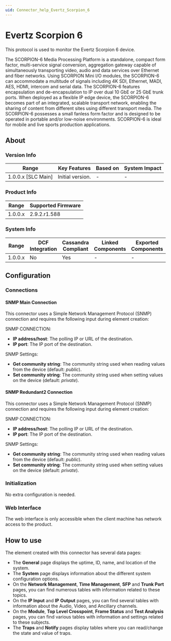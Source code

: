 ```yaml
---
uid: Connector_help_Evertz_Scorpion_6
---
```


# Evertz Scorpion 6

This protocol is used to monitor the Evertz Scorpion 6 device.

The SCORPION-6 Media Processing Platform is a standalone, compact form factor, multi-service signal conversion, aggregation gateway capable of simultaneously transporting video, audio and data services over Ethernet and fiber networks. Using SCORPION Mini I/O modules, the SCORPION-6 can accommodate a multitude of signals including 4K SDI, Ethernet, MADI, AES, HDMI, intercom and serial data. The SCORPION-6 features encapsulation and de-encapsulation to IP over dual 10 GbE or 25 GbE trunk ports. When deployed as a flexible IP edge device, the SCORPION-6 becomes part of an integrated, scalable transport network, enabling the sharing of content from different sites using different transport media. The SCORPION-6 possesses a small fanless form factor and is designed to be operated in portable and/or low-noise environments. SCORPION-6 is ideal for mobile and live sports production applications.

## About

### Version Info

| Range                | Key Features     | Based on     | System Impact     |
|----------------------|------------------|--------------|-------------------|
| 1.0.0.x [SLC Main]   | Initial version. | -            | -                 |

### Product Info

| Range     | Supported Firmware     |
|-----------|------------------------|
| 1.0.0.x   | 2.9.2.r1.588           |

### System Info

| Range     | DCF Integration     | Cassandra Compliant     | Linked Components     | Exported Components     |
|-----------|---------------------|-------------------------|-----------------------|-------------------------|
| 1.0.0.x   | No                  | Yes                     | -                     | -                       |

## Configuration

### Connections

#### SNMP Main Connection

This connector uses a Simple Network Management Protocol (SNMP) connection and requires the following input during element creation:

SNMP CONNECTION:

- **IP address/host**: The polling IP or URL of the destination.
- **IP port**: The IP port of the destination.

SNMP Settings:

- **Get community string**: The community string used when reading values from the device (default: *public*).
- **Set community string**: The community string used when setting values on the device (default: *private*).

#### SNMP Redundant2 Connection

This connector uses a Simple Network Management Protocol (SNMP) connection and requires the following input during element creation:

SNMP CONNECTION:

- **IP address/host**: The polling IP or URL of the destination.
- **IP port**: The IP port of the destination.

SNMP Settings:

- **Get community string**: The community string used when reading values from the device (default: *public*).
- **Set community string**: The community string used when setting values on the device (default: *private*).

### Initialization

No extra configuration is needed.

### Web Interface

The web interface is only accessible when the client machine has network access to the product.

## How to use

The element created with this connector has several data pages:

- The **General** page displays the uptime, ID, name, and location of the system.
- The **System** page displays information about the different system configuration options.
- On the **Network Management**, **Time Management**, **SFP** and **Trunk Port** pages, you can find numerous tables with information related to these topics.
- On the **IP Input** and **IP** **Output** pages, you can find several tables with information about the Audio, Video, and Ancillary channels.
- On the **Module**, **Top Level Crosspoint**, **Frame Status** and **Test Analysis** pages, you can find various tables with information and settings related to these subjects.
- The **Traps** and **Notify** pages display tables where you can read/change the state and value of traps.
